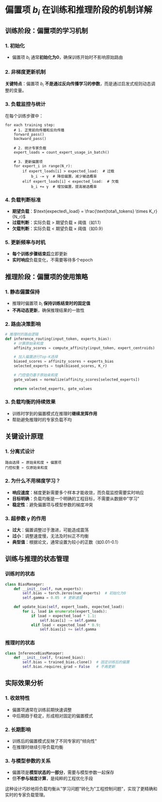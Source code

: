 # 偏置项 $b_i$ 在训练和推理阶段的机制详解

## 训练阶段：偏置项的学习机制

### 1. 初始化
- 偏置项 $b_i$ 通常**初始化为0**，确保训练开始时不影响原始路由

### 2. 非梯度更新机制
**关键特点**：偏置项 $b_i$ **不是通过反向传播学习的参数**，而是通过启发式规则动态调整的变量。

### 3. 负载监控与统计
在每个训练步骤中：
```
for each training step:
    # 1. 正常前向传播和反向传播
    forward_pass()
    backward_pass()
    
    # 2. 统计专家负载
    expert_loads = count_expert_usage_in_batch()
    
    # 3. 更新偏置项
    for expert_i in range(N_r):
        if expert_loads[i] > expected_load:  # 过载
            b_i -= γ  # 降低偏置，减少被选概率
        elif expert_loads[i] < expected_load:  # 欠载
            b_i += γ  # 增加偏置，提高被选概率
```

### 4. 负载判断标准
- **期望负载**：$\text{expected\_load} = \frac{\text{total\_tokens} \times K_r}{N_r}$
- **过载判断**：实际负载 > 期望负载 × 阈值（如1.1）
- **欠载判断**：实际负载 < 期望负载 × 阈值（如0.9）

### 5. 更新频率与时机
- **每个训练步骤结束后**立即更新
- **实时响应**负载变化，不需要等待多个epoch

## 推理阶段：偏置项的使用策略

### 1. 静态偏置保持
- 推理时偏置项 $b_i$ **保持训练结束时的固定值**
- **不再动态更新**，确保推理结果的一致性

### 2. 路由决策影响
```python
# 推理时的路由逻辑
def inference_routing(input_token, experts_bias):
    # 计算原始亲和度
    affinity_scores = compute_affinity(input_token, expert_centroids)
    
    # 加入偏置进行Top-K选择
    biased_scores = affinity_scores + experts_bias
    selected_experts = topk(biased_scores, K_r)
    
    # 门控值仍基于原始亲和度
    gate_values = normalize(affinity_scores[selected_experts])
    
    return selected_experts, gate_values
```

### 3. 负载均衡的持续效果
- 训练时学到的偏置模式在推理时**继续发挥作用**
- 帮助避免推理时的专家负载不均

## 关键设计原理

### 1. 分离式设计
```
路由选择 ← 原始亲和度 + 偏置项
门控权重 ← 仅原始亲和度
```

### 2. 为什么不用梯度学习？
- **响应速度**：梯度更新需要多个样本才能收敛，而负载监控需要实时响应
- **目标明确**：负载均衡是一个明确的工程目标，不需要从数据中"学习"
- **稳定性**：避免偏置项与模型参数的梯度冲突

### 3. 超参数 $\gamma$ 的作用
- **过大**：偏置调整过于激进，可能造成震荡
- **过小**：调整速度慢，无法及时纠正不均衡
- **典型值**：根据论文，通常设置为较小的正数（如0.01-0.1）

## 训练与推理的状态管理

### 训练时的状态
```python
class BiasManager:
    def __init__(self, num_experts):
        self.bias = torch.zeros(num_experts)  # 初始化为0
        self.gamma = 0.05  # 更新速度
        
    def update_bias(self, expert_loads, expected_load):
        for i, load in enumerate(expert_loads):
            if load > expected_load * 1.1:
                self.bias[i] -= self.gamma
            elif load < expected_load * 0.9:
                self.bias[i] += self.gamma
```

### 推理时的状态
```python
class InferenceBiasManager:
    def __init__(self, trained_bias):
        self.bias = trained_bias.clone()  # 固定训练后的偏置
        self.bias.requires_grad = False   # 不再更新
```

## 实际效果分析

### 1. 收敛特性
- 偏置项通常在训练前期快速调整
- 中后期趋于稳定，形成相对固定的偏置模式

### 2. 长期影响
- 训练后的偏置模式反映了不同专家的"倾向性"
- 在推理时继续引导负载均衡

### 3. 与模型参数的关系
- 偏置项是**模型状态的一部分**，需要与模型参数一起保存
- 但**不参与梯度计算**，是纯粹的工程优化手段

这种设计巧妙地将负载均衡从"学习问题"转化为"工程控制问题"，实现了更精确和实时的专家负载管理。